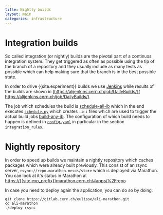 ```yaml
---
title: Nightly builds
layout: main
categories: infrastructure
---
```


# Integration builds

So called integration (or nightly) builds are the pivotal part of a continuos
integration system. They get triggered as often as possible using the tip of
the branch of a repository and they usually include as many tests as possible which
can help making sure that the branch is in the best possible state.

In order to drive {{site.experiment}} builds we use [Jenkins](https://jenkins-ci.org) while
results of the builds are shown in [https://alijenkins.cern.ch/job/DailyBuilds/](
https://alijenkins.cern.ch/job/DailyBuilds/).

The job which schedules the build is
[schedule-all-ib](https://{{site.exp_prefix}}jenkins.cern.ch/job/schedule-all-ib/)
which in the end executes [`schedule.py`](https://github.com/alisw/ali-bot/blob/master/schedule.py)
which creates `.ini` files which are used to trigger the actual build jobs
[build-any-ib](https://{{site.exp_prefix}}jenkins.cern.ch/job/build-any-ib).
The configuration of which build needs to happen is defined in
[`config.yaml`](https://github.com/alisw/ali-bot/blob/master/config.yaml) in
particular in the section `integration_rules`.

# Nightly repository

In order to speed up builds we maintain a nightly repository which caches
packages which were already built previously. This consist of an rsync server,
`rsync://repo.marathon.mesos/store` which is deployed via Marathon. You can
look at it's status in Marathon at
[https://{{site.exp_prefix}}marathon.cern.ch/#apps/%2Frepo]()

In case you need to deploy again the application, you can do so by doing:

    git clone https://gitlab.cern.ch/eulisse/ali-marathon.git
    cd ali-marathon 
    ./deploy rsync
